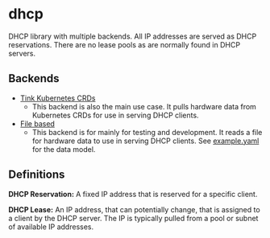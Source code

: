 # dhcp

DHCP library with multiple backends. All IP addresses are served as DHCP reservations. There are no lease pools as are normally found in DHCP servers.

## Backends

- [Tink Kubernetes CRDs](https://github.com/tinkerbell/tink/blob/main/config/crd/bases/tinkerbell.org_hardware.yaml)
  - This backend is also the main use case.
  It pulls hardware data from Kubernetes CRDs for use in serving DHCP clients.
- [File based](./docs/Backend-File.md)
  - This backend is for mainly for testing and development.
  It reads a file for hardware data to use in serving DHCP clients.
  See [example.yaml](../backend/file/testdata/example.yaml) for the data model.

## Definitions

**DHCP Reservation:**
A fixed IP address that is reserved for a specific client.

**DHCP Lease:**
An IP address, that can potentially change, that is assigned to a client by the DHCP server.
The IP is typically pulled from a pool or subnet of available IP addresses.
